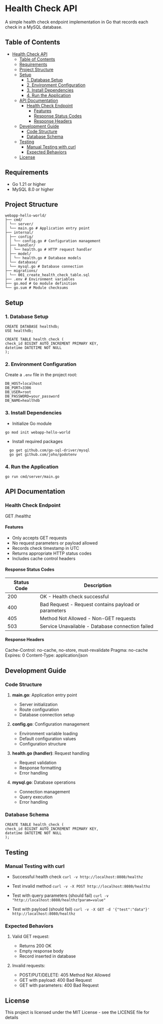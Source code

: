 # Health Check API

A simple health check endpoint implementation in Go that records each check in a MySQL database.

## Table of Contents

- [Health Check API](#health-check-api)
  - [Table of Contents](#table-of-contents)
  - [Requirements](#requirements)
  - [Project Structure](#project-structure)
  - [Setup](#setup)
    - [1. Database Setup](#1-database-setup)
    - [2. Environment Configuration](#2-environment-configuration)
    - [3. Install Dependencies](#3-install-dependencies)
    - [4. Run the Application](#4-run-the-application)
  - [API Documentation](#api-documentation)
    - [Health Check Endpoint](#health-check-endpoint)
      - [Features](#features)
      - [Response Status Codes](#response-status-codes)
      - [Response Headers](#response-headers)
  - [Development Guide](#development-guide)
    - [Code Structure](#code-structure)
    - [Database Schema](#database-schema)
  - [Testing](#testing)
    - [Manual Testing with curl](#manual-testing-with-curl)
    - [Expected Behaviors](#expected-behaviors)
  - [License](#license)

## Requirements

- Go 1.21 or higher
- MySQL 8.0 or higher

## Project Structure

```
webapp-hello-world/
├── cmd/
│ └── server/
│ └── main.go # Application entry point
├── internal/
│ ├── config/
│ │ └── config.go # Configuration management
│ ├── handler/
│ │ └── health.go # HTTP request handler
│ ├── model/
│ │ └── health.go # Database models
│ └── database/
│ └── mysql.go # Database connection
├── migrations/
│ └── 001_create_health_check_table.sql
├── .env # Environment variables
├── go.mod # Go module definition
└── go.sum # Module checksums
```

## Setup

### 1. Database Setup

```
CREATE DATABASE healthdb;
USE healthdb;

CREATE TABLE health_check (
check_id BIGINT AUTO_INCREMENT PRIMARY KEY,
datetime DATETIME NOT NULL
);
```

### 2. Environment Configuration

Create a `.env` file in the project root:

```
DB_HOST=localhost
DB_PORT=3306
DB_USER=root
DB_PASSWORD=your_password
DB_NAME=healthdb
```

### 3. Install Dependencies

- Initialize Go module

```
go mod init webapp-hello-world
```

- Install required packages

```
  go get github.com/go-sql-driver/mysql
  go get github.com/joho/godotenv
```

### 4. Run the Application

```
go run cmd/server/main.go
```

## API Documentation

### Health Check Endpoint

GET /healthz

#### Features

- Only accepts GET requests
- No request parameters or payload allowed
- Records check timestamp in UTC
- Returns appropriate HTTP status codes
- Includes cache control headers

#### Response Status Codes

| Status Code | Description                                          |
| ----------- | ---------------------------------------------------- |
| 200         | OK - Health check successful                         |
| 400         | Bad Request - Request contains payload or parameters |
| 405         | Method Not Allowed - Non-GET requests                |
| 503         | Service Unavailable - Database connection failed     |

#### Response Headers

Cache-Control: no-cache, no-store, must-revalidate
Pragma: no-cache
Expires: 0
Content-Type: application/json

## Development Guide

### Code Structure

1. **main.go**: Application entry point

   - Server initialization
   - Route configuration
   - Database connection setup

2. **config.go**: Configuration management

   - Environment variable loading
   - Default configuration values
   - Configuration structure

3. **health.go (handler)**: Request handling

   - Request validation
   - Response formatting
   - Error handling

4. **mysql.go**: Database operations
   - Connection management
   - Query execution
   - Error handling

### Database Schema

```
CREATE TABLE health_check (
check_id BIGINT AUTO_INCREMENT PRIMARY KEY,
datetime DATETIME NOT NULL
);
```

## Testing

### Manual Testing with curl

- Successful health check
  `curl -v http://localhost:8080/healthz`

- Test invalid method
  `curl -v -X POST http://localhost:8080/healthz`

- Test with query parameters (should fail)
  `curl -v "http://localhost:8080/healthz?param=value"`

- Test with payload (should fail)
  `curl -v -X GET -d '{"test":"data"}' http://localhost:8080/healthz`

### Expected Behaviors

1. Valid GET request:

   - Returns 200 OK
   - Empty response body
   - Record inserted in database

2. Invalid requests:
   - POST/PUT/DELETE: 405 Method Not Allowed
   - GET with payload: 400 Bad Request
   - GET with parameters: 400 Bad Request

## License

This project is licensed under the MIT License - see the LICENSE file for details
